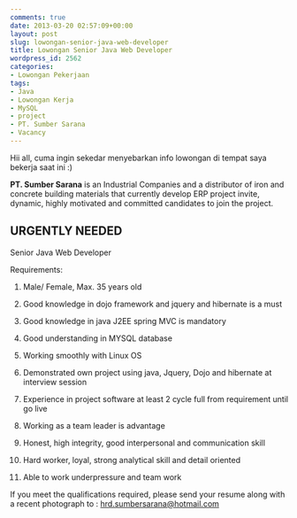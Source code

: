 ```yaml
---
comments: true
date: 2013-03-20 02:57:09+00:00
layout: post
slug: lowongan-senior-java-web-developer
title: Lowongan Senior Java Web Developer
wordpress_id: 2562
categories:
- Lowongan Pekerjaan
tags:
- Java
- Lowongan Kerja
- MySQL
- project
- PT. Sumber Sarana
- Vacancy
---
```


Hii all, cuma ingin sekedar menyebarkan info lowongan di tempat saya bekerja saat ini :)

**PT. Sumber Sarana** is an Industrial Companies and a distributor of iron and concrete building materials that currently develop ERP project invite, dynamic, highly motivated and committed candidates to join the project.



## URGENTLY NEEDED
Senior Java Web Developer



Requirements:




  1. Male/ Female, Max. 35 years old


  2. Good knowledge in dojo framework and jquery and hibernate is a must


  3. Good knowledge in java J2EE spring MVC is mandatory


  4. Good understanding in MYSQL database


  5. Working smoothly with Linux OS


  6. Demonstrated own project using java, Jquery, Dojo and hibernate at interview session


  7. Experience in project software at least 2 cycle full from requirement until go live


  8. Working as a team leader is advantage


  9. Honest, high integrity, good interpersonal and communication skill


  10. Hard worker, loyal, strong analytical skill and detail oriented


  11. Able to work underpressure and team work



If you meet the qualifications required, please send your resume along with a recent photograph to :
[hrd.sumbersarana@hotmail.com](mailto:hrd.sumbersarana@hotmail.com)

